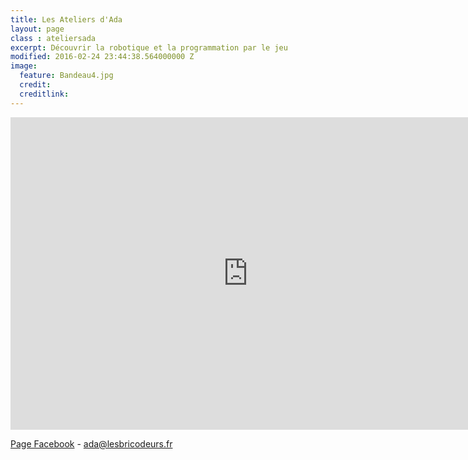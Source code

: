 ```yaml
---
title: Les Ateliers d'Ada
layout: page
class : ateliersada
excerpt: Découvrir la robotique et la programmation par le jeu
modified: 2016-02-24 23:44:38.564000000 Z
image:
  feature: Bandeau4.jpg
  credit: 
  creditlink: 
---
```


<iframe src="https://docs.google.com/forms/d/1OwCcnp8ISAJiFzuEH52qru_2eV2OrcIfJ2upcBZIp58/viewform?embedded=true" width="760" height="500" frameborder="0" marginheight="0" marginwidth="0">Loading...</iframe>

[Page Facebook](https://www.facebook.com/Les-Ateliers-dAda-1010068332420661/) - [ada@lesbricodeurs.fr](mailto:ada@lesbricodeurs.fr)
